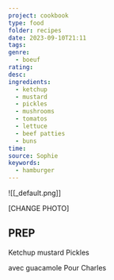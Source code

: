 ```yaml
---
project: cookbook
type: food
folder: recipes
date: 2023-09-10T21:11
tags: 
genre:
  - boeuf
rating: 
desc: 
ingredients:
  - ketchup
  - mustard
  - pickles
  - mushrooms
  - tomatos
  - lettuce
  - beef patties
  - buns
time: 
source: Sophie
keywords:
  - hamburger
---
```


![[_default.png]]

[CHANGE PHOTO]

## PREP

Ketchup
mustard
Pickles


avec guacamole
	Pour Charles

